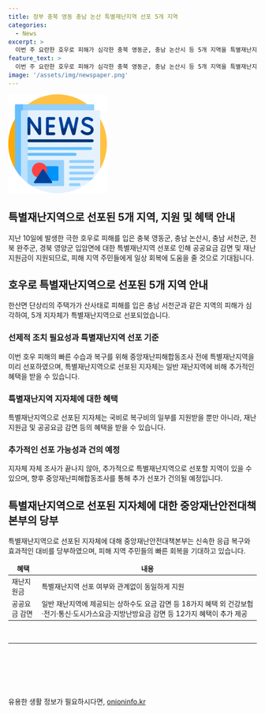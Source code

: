 ```yaml
---
title: 정부 충북 영동 충남 논산 특별재난지역 선포 5개 지역
categories:
  - News
excerpt: >
  이번 주 요란한 호우로 피해가 심각한 충북 영동군, 충남 논산시 등 5개 지역을 특별재난지역으로 선포했다. 대통령실과 행정안전부에 따르면, 피해가 심각한 곳에 대한 사전 피해조사를 통해 특별재난지역을 우선 선포하였으며, 해당 지역은 충북 영동군, 충남 논산시, 충남 서천군, 전북 완주군, 경북 영양군 입암면이다. 이로써 특별재난지역으로 선포된 곳은 국비로 재정 부담을 줄이고 피해 주민에게는 재난지원금과 공공요금 감면 등 혜택이 제공된다. 추가적으로, 중앙재난안전대책본부는 향후에도 선포기준을 충족하는 경우 대통령에게 추가 선포를 건의할 예정이다.
feature_text: >
  이번 주 요란한 호우로 피해가 심각한 충북 영동군, 충남 논산시 등 5개 지역을 특별재난지역으로 선포했다. 대통령실과 행정안전부에 따르면, 피해가 심각한 곳에 대한 사전 피해조사를 통해 특별재난지역을 우선 선포하였으며, 해당 지역은 충북 영동군, 충남 논산시, 충남 서천군, 전북 완주군, 경북 영양군 입암면이다. 이로써 특별재난지역으로 선포된 곳은 국비로 재정 부담을 줄이고 피해 주민에게는 재난지원금과 공공요금 감면 등 혜택이 제공된다. 추가적으로, 중앙재난안전대책본부는 향후에도 선포기준을 충족하는 경우 대통령에게 추가 선포를 건의할 예정이다.
image: '/assets/img/newspaper.png'
---
```


<p><img src="/assets/img/newspaper.png" alt="kimp 속보" /></p>

<h2>특별재난지역으로 선포된 5개 지역, 지원 및 혜택 안내</h2>

<p data-ke-size="size16">지난 10일에 발생한 극한 호우로 피해를 입은 충북 영동군, 충남 논산시, 충남 서천군, 전북 완주군, 경북 영양군 입암면에 대한 특별재난지역 선포로 인해 공공요금 감면 및 재난지원금이 지원되므로, 피해 지역 주민들에게 일상 회복에 도움을 줄 것으로 기대됩니다.</p>

<h2>호우로 특별재난지역으로 선포된 5개 지역 안내</h2>

<p data-ke-size="size16">한산면 단상리의 주택가가 산사태로 피해를 입은 충남 서천군과 같은 지역의 피해가 심각하여, 5개 지자체가 특별재난지역으로 선포되었습니다.</p>

<h3>선제적 조치 필요성과 특별재난지역 선포 기준</h3>

<p data-ke-size="size16">이번 호우 피해의 빠른 수습과 복구를 위해 중앙재난피해합동조사 전에 특별재난지역을 미리 선포하였으며, 특별재난지역으로 선포된 지자체는 일반 재난지역에 비해 추가적인 혜택을 받을 수 있습니다.</p>

<h3>특별재난지역 지자체에 대한 혜택</h3>

<p data-ke-size="size16">특별재난지역으로 선포된 지자체는 국비로 복구비의 일부를 지원받을 뿐만 아니라, 재난지원금 및 공공요금 감면 등의 혜택을 받을 수 있습니다.</p>

<h3>추가적인 선포 가능성과 건의 예정</h3>

<p data-ke-size="size16">지자체 자체 조사가 끝나지 않아, 추가적으로 특별재난지역으로 선포할 지역이 있을 수 있으며, 향후 중앙재난피해합동조사를 통해 추가 선포가 건의될 예정입니다.</p>

<h2>특별재난지역으로 선포된 지자체에 대한 중앙재난안전대책본부의 당부</h2>

<p data-ke-size="size16">특별재난지역으로 선포된 지자체에 대해 중앙재난안전대책본부는 신속한 응급 복구와 효과적인 대비를 당부하였으며, 피해 지역 주민들의 빠른 회복을 기대하고 있습니다.</p>

<table>
    <thead>
        <tr>
            <td style="text-align: center; height: 17px;"><b>혜택</b></td>
            <td style="text-align: center; height: 17px;"><b>내용</b></td>
        </tr>
    </thead>
    <tbody>
        <tr>
            <td style="text-align: left; height: 17px;">재난지원금</td>
            <td style="text-align: left; height: 17px;">특별재난지역 선포 여부와 관계없이 동일하게 지원</td>
        </tr>
        <tr>
            <td style="text-align: left; height: 17px;">공공요금 감면</td>
            <td style="text-align: left; height: 17px;">일반 재난지역에 제공되는 상하수도 요금 감면 등 18가지 혜택 외 건강보험·전기·통신·도시가스요금·지방난방요금 감면 등 12가지 혜택이 추가 제공</td>
        </tr>
    </tbody>
</table>

<p data-ke-size="size16">&nbsp;</p>

<hr>

<p data-ke-size="size16">&nbsp;</p>

<p data-ke-size="size16">&nbsp;</p>

<p data-ke-size="size16">&nbsp;</p>
유용한 생활 정보가 필요하시다면, <a href="https://onioninfo.kr" rel="dofollow">onioninfo.kr</a>


